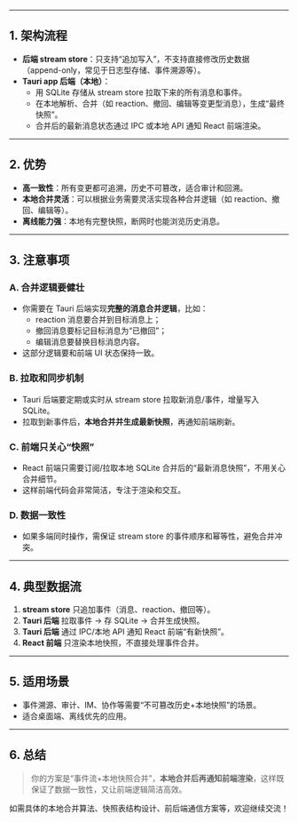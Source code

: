 

---

## 1. 架构流程

- **后端 stream store**：只支持“追加写入”，不支持直接修改历史数据（append-only，常见于日志型存储、事件溯源等）。
- **Tauri app 后端（本地）**：
  - 用 SQLite 存储从 stream store 拉取下来的所有消息和事件。
  - 在本地解析、合并（如 reaction、撤回、编辑等变更型消息），生成“最终快照”。
  - 合并后的最新消息状态通过 IPC 或本地 API 通知 React 前端渲染。

---

## 2. 优势

- **高一致性**：所有变更都可追溯，历史不可篡改，适合审计和回溯。
- **本地合并灵活**：可以根据业务需要灵活实现各种合并逻辑（如 reaction、撤回、编辑等）。
- **离线能力强**：本地有完整快照，断网时也能浏览历史消息。

---

## 3. 注意事项

### A. 合并逻辑要健壮
- 你需要在 Tauri 后端实现**完整的消息合并逻辑**，比如：
  - reaction 消息要合并到目标消息上；
  - 撤回消息要标记目标消息为“已撤回”；
  - 编辑消息要替换目标消息内容。
- 这部分逻辑要和前端 UI 状态保持一致。

### B. 拉取和同步机制
- Tauri 后端要定期或实时从 stream store 拉取新消息/事件，增量写入 SQLite。
- 拉取到新事件后，**本地合并并生成最新快照**，再通知前端刷新。

### C. 前端只关心“快照”
- React 前端只需要订阅/拉取本地 SQLite 合并后的“最新消息快照”，不用关心合并细节。
- 这样前端代码会非常简洁，专注于渲染和交互。

### D. 数据一致性
- 如果多端同时操作，需保证 stream store 的事件顺序和幂等性，避免合并冲突。

---

## 4. 典型数据流

1. **stream store** 只追加事件（消息、reaction、撤回等）。
2. **Tauri 后端** 拉取事件 → 存 SQLite → 合并生成快照。
3. **Tauri 后端** 通过 IPC/本地 API 通知 React 前端“有新快照”。
4. **React 前端** 只渲染本地快照，不直接处理事件合并。

---

## 5. 适用场景

- 事件溯源、审计、IM、协作等需要“不可篡改历史+本地快照”的场景。
- 适合桌面端、离线优先的应用。

---

## 6. 总结

> 你的方案是“事件流+本地快照合并”，**本地合并后再通知前端渲染**，这样既保证了数据一致性，又让前端逻辑简洁高效。

如需具体的本地合并算法、快照表结构设计、前后端通信方案等，欢迎继续交流！